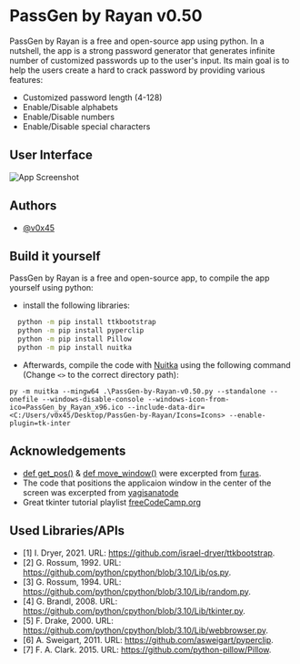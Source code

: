 
# PassGen by Rayan v0.50

PassGen by Rayan is a free and open-source app using python. In a nutshell, the app is a strong password generator that generates infinite number of customized passwords up to the user's input. Its main goal is to help the users create a hard to crack password by providing various features:

- Customized password length (4-128)
- Enable/Disable alphabets
- Enable/Disable numbers
- Enable/Disable special characters
## User Interface

![App Screenshot](https://i.ibb.co/THtfjyp/App.png)
## Authors

- [@v0x45](https://github.com/v0x45)
## Build it yourself

PassGen by Rayan is a free and open-source app, to compile the app yourself using python:
- install the following libraries:
```bash
  python -m pip install ttkbootstrap
  python -m pip install pyperclip
  python -m pip install Pillow
  python -m pip install nuitka
```

- Afterwards, compile the code with [Nuitka](https://github.com/Nuitka/Nuitka) using the following command (Change ```<>``` to the correct directory path):
```batch
py -m nuitka --mingw64 .\PassGen-by-Rayan-v0.50.py --standalone --onefile --windows-disable-console --windows-icon-from-ico=PassGen_by_Rayan_x96.ico --include-data-dir=<C:/Users/v0x45/Desktop/PassGen-by-Rayan/Icons=Icons> --enable-plugin=tk-inter
```
## Acknowledgements

 - [def get_pos()](https://stackoverflow.com/a/65530528) & [def move_window()](https://stackoverflow.com/a/65530528) were excerpted from [furas](https://stackoverflow.com/users/1832058/furas).
 - The code that positions the applicaion window in the center of the screen was excerpted from [yagisanatode](https://yagisanatode.com/2018/02/24/how-to-center-the-main-window-on-the-screen-in-tkinter-with-python-3/)
 - Great tkinter tutorial playlist [freeCodeCamp.org](https://www.youtube.com/playlist?list=PLCC34OHNcOtoC6GglhF3ncJ5rLwQrLGnV)
## Used Libraries/APIs

 - [1] I. Dryer, 2021. URL: https://github.com/israel-dryer/ttkbootstrap.
 - [2] G. Rossum, 1992. URL: https://github.com/python/cpython/blob/3.10/Lib/os.py.
 - [3] G. Rossum, 1994. URL: https://github.com/python/cpython/blob/3.10/Lib/random.py.
 - [4] G. Brandl, 2008. URL: https://github.com/python/cpython/blob/3.10/Lib/tkinter.py.
 - [5] F. Drake, 2000. URL: https://github.com/python/cpython/blob/3.10/Lib/webbrowser.py.
 - [6] A. Sweigart, 2011. URL: https://github.com/asweigart/pyperclip.
 - [7] F. A. Clark. 2015. URL: https://github.com/python-pillow/Pillow.
